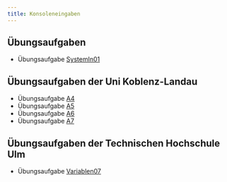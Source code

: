 ```yaml
---
title: Konsoleneingaben
---
```


## Übungsaufgaben
- Übungsaufgabe [SystemIn01](system-in01.md)

## Übungsaufgaben der Uni Koblenz-Landau
- Übungsaufgabe [A4](https://www.uni-koblenz-landau.de/de/koblenz/fb4/ist/rgebert/teaching/SS08/java-programming/programmieraufgaben.pdf/view)
- Übungsaufgabe [A5](https://www.uni-koblenz-landau.de/de/koblenz/fb4/ist/rgebert/teaching/SS08/java-programming/programmieraufgaben.pdf/view)
- Übungsaufgabe [A6](https://www.uni-koblenz-landau.de/de/koblenz/fb4/ist/rgebert/teaching/SS08/java-programming/programmieraufgaben.pdf/view)
- Übungsaufgabe [A7](https://www.uni-koblenz-landau.de/de/koblenz/fb4/ist/rgebert/teaching/SS08/java-programming/programmieraufgaben.pdf/view)

## Übungsaufgaben der Technischen Hochschule Ulm
- Übungsaufgabe [Variablen07](https://studium.hs-ulm.de/de/org/I/vorkurse/Documents/java_aufgaben.pdf)

